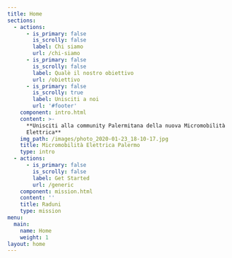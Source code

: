 ```yaml
---
title: Home
sections:
  - actions:
      - is_primary: false
        is_scrolly: false
        label: Chi siamo
        url: /chi-siamo
      - is_primary: false
        is_scrolly: false
        label: Qualè il nostro obiettivo
        url: /obiettivo
      - is_primary: false
        is_scrolly: true
        label: Unisciti a noi
        url: '#footer'
    component: intro.html
    content: >-
      **Unisciti alla community Palermitana della nuova Micromobilità
      Elettrica**
    img_path: /images/photo_2020-01-23_18-10-17.jpg
    title: Micromobilità Elettrica Palermo
    type: intro
  - actions:
      - is_primary: false
        is_scrolly: false
        label: Get Started
        url: /generic
    component: mission.html
    content: ''
    title: Raduni
    type: mission
menu:
  main:
    name: Home
    weight: 1
layout: home
---
```


